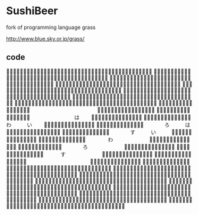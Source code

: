 # SushiBeer

fork of programming language grass

http://www.blue.sky.or.jp/grass/

## code

🍣🍣🍣🍣🍺🍣🍺🍣🍣🍕🍕🍣🍺🍣🍣🍕🍣🍣🍺🍣🍣🍣🍣🍕🍕🍕🍣🍣🍕🍣🍣🍕🍕🍕🍕🍕🍕🍣🍣🍣🍣🍕🍣
🍣🍺🍣🍕🍕🍣🍕🍣🍣🍺🍣🍕🍕🍕🍣🍣🍣🍣🍣🍕🍣🍣🍣🍣🍣🍣🍕🍕🍣🍕🍕🍕🍣🍕🍕🍕🍕🍕🍕🍣🍕
🍕🍕🍕🍕🍕🍕🍕🍣🍣🍣🍕🍣🍣🍕🍕🍕🍕🍕🍕🍕🍕🍕🍕🍣🍕🍣🍣🍣🍣🍣🍕🍕🍕🍕🍕🍕🍕🍕
🍕🍕🍕🍣🍣🍣🍣🍣🍕🍕🍕🍕🍕🍕🍕🍕🍕🍕🍕🍕🍣🍣🍣🍣🍕🍕🍕🍕🍕🍕🍕🍕🍕🍕🍕🍕🍕
🍣🍣🍣🍕🍕🍕🍕🍕🍕🍕🍕🍕🍕🍕🍕🍕🍕🍣🍣🍣🍕🍕🍕🍕🍕🍕🍕🍕🍕🍕🍕🍕🍕🍕🍕🍣🍕
🍕🍕🍕🍕🍕🍕🍕🍕🍕🍕🍕🍕🍕🍕🍕🍕🍕🍣🍣🍣🍕🍣🍣🍣🍣🍣🍣🍣🍣🍣🍣🍣🍣🍣🍣🍕🍕🍕🍕
🍕🍕🍕🍕🍕🍕🍕🍕🍕🍕🍕🍕🍕🍕🍕🍣🍣🍣🍣🍣🍣🍣🍣🍕🍣🍣🍕🍕🍕🍕🍕🍕🍕🍕🍕🍕🍕
🍕🍕🍕🍕🍕🍕🍕🍕🍕🍕🍕🍕🍕🍣🍣🍣🍣🍣🍣🍣🍣🍣🍣🍣🍣🍣🍣🍣🍣🍣🍣🍣🍣🍣🍣🍣🍣🍕🍣🍣🍣🍣
🍣🍣🍣🍣🍣🍣🍣🍣🍣🍣🍣🍣🍣🍣🍣🍣🍣　　　　　　　　　　　　　🍣🍣🍣🍣🍣🍣🍣🍣🍕🍕🍣🍣🍣🍣🍣🍣🍣
🍣🍣🍣🍣🍣🍣🍣🍣🍣🍣🍣🍣🍣🍣🍣🍣🍣　　　　　　　 　 は　　 🍣🍣🍣🍣🍣🍕🍕🍕🍕🍕🍕🍕🍕🍕🍕
🍕🍕🍕🍕🍕🍣🍕🍣🍣🍣🍕🍕🍕🍕　　　　わ　　　い　　 🍕🍕🍕🍕🍕🍕🍕🍣🍣🍣🍕🍣🍣🍕🍕
🍕🍕🍕🍕🍕🍕🍕🍕🍕🍕🍣🍣🍣🍣　　　　ろ　　　は　　 🍣🍕🍣🍣🍣🍣🍣🍣🍣🍕🍕🍕🍕🍕🍕🍕
🍕🍕🍕🍕🍕🍕🍕🍕🍕🍕🍣🍣🍣🍣　　　　す　　　い　　　🍣🍣🍣🍕🍣🍣🍕🍕🍕🍕🍕🍕🍕🍕🍕
🍕🍕🍕🍕🍕🍕🍕🍕🍕🍣🍣🍣🍣🍣　　　　 わ　　　　　　　🍣🍣🍣🍣🍕🍣🍣🍕🍕🍕🍕🍕🍕🍕🍕
🍕🍕🍕🍕🍕🍕🍕🍕🍕🍕🍕🍕🍕　　　　ろ　　　　　　　🍕🍕🍕🍕🍕🍕🍕🍕🍕🍣🍣🍣🍣🍣🍣
🍣🍣🍣🍣🍣🍕🍣🍣🍕🍕🍕🍕🍕🍕🍕　　　 す　　　　　　　🍕🍕🍕🍕🍕🍕🍕🍕🍕🍣🍣🍣🍣🍣🍣
🍣🍣🍣🍣🍣🍣🍣🍕🍣🍣🍣🍣🍣🍣🍣🍣🍣　　　　　　　　　　　　 🍣🍣🍣🍣🍣🍣🍕🍕🍕🍕🍕🍕🍕🍕🍕
🍕🍕🍕🍕🍕🍕🍕🍕🍣🍣🍣🍣🍣🍣🍣🍣🍣🍣🍣🍣🍣🍣🍣🍣🍣🍣🍣🍣🍣🍣🍣🍣🍣🍣🍣🍣🍣🍣🍣🍣🍣🍣🍣🍣🍣
🍣🍣🍣🍣🍣🍣🍕🍣🍣🍣🍣🍣🍣🍣🍣🍣🍣🍣🍣🍣🍣🍕🍕🍣🍣🍣🍣🍣🍣🍣🍣🍣🍕🍕🍕🍣🍣🍕🍕🍕🍕🍣🍣🍣
🍣🍣🍣🍣🍣🍣🍣🍣🍣🍣🍣🍣🍕🍕🍕🍕🍕🍣🍣🍕🍕🍕🍕🍕🍕🍣🍣🍣🍣🍕🍕🍕🍕🍕🍕🍕🍣🍣🍕🍕🍕
🍕🍕🍕🍕🍕🍣🍣🍣🍣🍕🍕🍕🍕🍕🍕🍕🍕🍕🍣🍣🍕🍕🍕🍕🍕🍕🍕🍕🍕🍕🍣🍣🍣🍣🍣🍣🍣🍣🍣
🍣🍣🍣🍣🍕🍕🍕🍕🍕🍕🍕🍕🍕🍕🍕🍕🍕🍕🍕🍕🍕🍕🍕🍕🍕🍕🍕🍕🍕🍕🍕🍕🍣🍣🍣🍣🍣🍣
🍣🍣🍣🍣🍣🍕🍣🍣🍣🍕🍕🍣🍣🍣🍣🍣🍣🍣🍣🍣🍣🍣🍣🍣🍣🍣🍣🍣🍣🍕🍕🍕🍣🍣🍕🍕🍕🍕🍣🍣🍣🍣🍣🍣
🍣🍣🍣🍣🍣🍣🍣🍣🍣🍣🍣🍣🍣🍣🍣🍣🍣🍣🍕🍕🍕🍕🍕🍣🍣🍕🍕🍕🍕🍕🍕🍣🍣🍣🍣🍣🍣🍣🍕🍕🍕🍕
🍕🍕🍕🍣🍣🍕🍕🍕🍕🍕🍕🍕🍕🍣🍣🍣🍣🍣🍣🍕🍕🍕🍕🍕🍕🍕🍕🍕🍣🍣🍕🍕🍕🍕🍕🍕🍕🍕
🍕🍕🍣🍣🍣🍣🍣🍣🍕🍕🍕🍕🍕🍕🍕🍕🍕🍕🍕🍣🍣🍣🍣🍣🍣🍣🍣🍣🍣🍣🍣🍣🍣🍣🍣🍣🍣🍣🍣🍣🍣🍣

